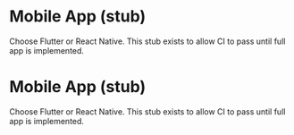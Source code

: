 # Mobile App (stub)

Choose Flutter or React Native. This stub exists to allow CI to pass until full app is implemented.
# Mobile App (stub)

Choose Flutter or React Native. This stub exists to allow CI to pass until full app is implemented.
